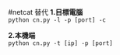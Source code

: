#netcat 替代
**1.目標電腦** <br />
    `python cn.py -l -p [port] -c` <br />

**2.本機端** <br />
    `python cn.py -t [ip] -p [port]` <br />